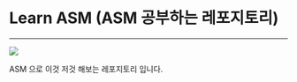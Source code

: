 # Learn ASM (ASM 공부하는 레포지토리)

---

[![](https://codecov.io/gh/patrick-mc/learn-asm/branch/master/graph/badge.svg)](https://codecov.io/gh/patrick-mc/learn-asm)

ASM 으로 이것 저것 해보는 레포지토리 입니다.